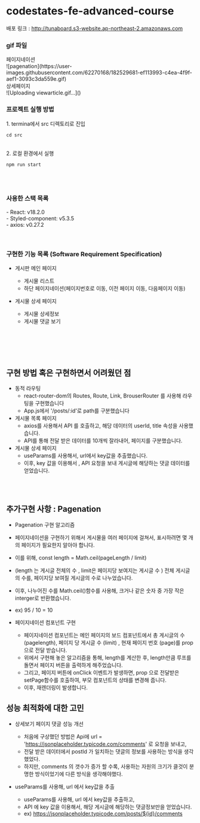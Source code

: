 # codestates-fe-advanced-course

배포 링크 : http://tunaboard.s3-website.ap-northeast-2.amazonaws.com
<br/>
<h3>gif 파일 </h3>

<div>페이지네이션</div>
![pagenation](https://user-images.githubusercontent.com/62270168/182529681-ef113993-c4ea-4f9f-aef1-3093c3da559e.gif)
<div>상세페이지</div>
![Uploading viewarticle.gif…]()
<h3>프로젝트 실행 방법  </h3>
1. termina에서 src 디렉토리로 진입  <pre><code>cd src </code></pre> <br/>
2. 로컬 환경에서 실행 <pre><code>npm run start </code></pre> 
<br/>
<br/>

<h3>사용한 스택 목록 </h3>
- React: v18.2.0 <br/>
- Styled-component: v5.3.5<br/>
- axios: v0.27.2<br/>
<br/>
<br/>


<h3>구현한 기능 목록 (Software Requirement Specification)</h3>

* 게시판 메인 페이지
  * 게시물 리스트
  * 하단 페이지네이션(페이지번호로 이동, 이전 페이지 이동, 다음페이지 이동)
* 게시물 상세 페이지
  * 게시물 상세정보
  * 게시물 댓글 보기


 
  <br/>
  <br/>

  <br/>
 <br/>
<h2>구현 방법 혹은 구현하면서 어려웠던 점</h3>

* 동적 라우팅
  * react-router-dom의 Routes, Route, Link, BrouserRouter 를 사용해 라우팅을 구현했습니다
  * App.js에서 '/posts/:id'로 path를 구분했습니다
* 게시물 목록 페이지
  * axios를 사용해서 API 를 호출하고, 해당 데이터의 userId, title 속성을 사용했습니다. 
  * API를 통해 전달 받은 데이터를 10개씩 잘라내어, 페이지를 구분했습니다.
* 게시물 상세 페이지
  * useParams를 사용해서, url에서 key값을 추출했습니다. 
  * 이후, key 값을 이용해서 , API 요청을 보내 게시글에 해당하는 댓글 데이터를 얻었습니다.


 
 <br/>
 <br/>
 <h2> 추가구현 사항 : Pagenation </h2>
 
 * Pagenation 구현 알고리즘 
  * 페이지네이션을 구현하기 위해서 게시물을 여러 페이지에 걸쳐서, 표시하려면 몇 개의 페이지가 필요한지 알아야 합니다. 
  * 이를 위해, const length = Math.ceil(pageLength / limit)
  * (length 는 게시글 전체의 수 , limit은 페이지당 보여지는 게시글 수 ) 전체 게시글의 수를, 페이지당 보여질 게시글의 수로 나누었습니다.
  * 이후, 나누어진 수를 Math.ceil()함수를 사용해, 크거나 같은 숫자 중 가장 작은 interger로 반환했습니다. 
  * ex) 95 / 10 = 10
  
* 페이지네이션 컴포넌트 구현 
  * 페이지네이션 컴포넌트는 메인 페이지의 보드 컴포넌트에서 총 게시글의 수 (pagelength), 페이지 당 게시글 수 (limit) , 현재 페이지 번호 (page)를 prop으로 전달 받습니다.
  * 위에서 구현해 놓은 알고리즘을 통해, length를 계산한 후, length만큼 루프를 돌면서 페이지 버튼을 출력하게 해주었습니다.
  * 그리고, 페이지 버튼에 onClick 이벤트가 발생하면, prop 으로 전달받은 setPage함수를 호출하여, 부모 컴포넌트의 상태를 변경해 줍니다. 
  * 이후, 재렌더링이 발생합니다.


<h2> 성능 최적화에 대한 고민  </h2>

* 상세보기 페이지 댓글 성능 개선 
  * 처음에 구상했던 방법은 Api에 url = 'https://jsonplaceholder.typicode.com/comments' 로 요청을 보내고,
  * 전달 받은 데이터에서 postId 가 일치하는 댓글의 정보를 사용하는 방식을 생각했었다.
  * 하지만, comments 의 갯수가 증가 할 수록, 사용하는 자원의 크기가 클것이 분명한 방식이었기에 다른 방식을 생각해야했다.


* useParams를 사용해, url 에서 key값을 추출 
  * useParams를 사용해, url 에서 key값을 추출하고,
  * API 에 key 값을 이용해서, 해당 게시글에 해당하는 댓글정보만을 얻었습니다. 
  * ex) https://jsonplaceholder.typicode.com/posts/${id}/comments
  
 

   
   
   
   
   
